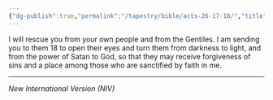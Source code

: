 ```yaml
---
{"dg-publish":true,"permalink":"/tapestry/bible/acts-26-17-18/","title":"Acts 26:17–18]","tags":["bible"],"dgHomeLink":true,"dgShowLocalGraph":true,"dgEnableSearch":true}
---
```


 I will rescue you from your own people and from the Gentiles. I am sending you to them 18 to open their eyes and turn them from darkness to light, and from the power of Satan to God, so that they may receive forgiveness of sins and a place among those who are sanctified by faith in me.

---
*New International Version (NIV)*